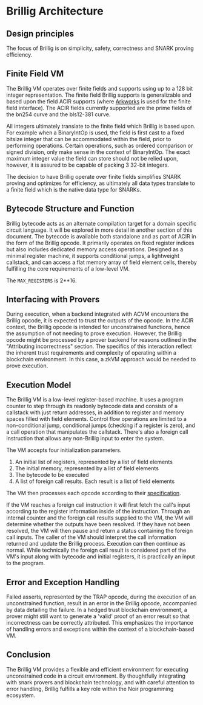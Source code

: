 # Brillig Architecture

Design principles
--- 

The focus of Brillig is on simplicity, safety, correctness and SNARK proving efficiency. 

Finite Field VM
---

The Brillig VM operates over finite fields and supports using up to a 128 bit integer representation. The finite field Brillig supports is generalizable and based upon the field ACIR supports (where [Arkworks](https://github.com/arkworks-rs/algebra/tree/master/ff) is used for the finite field interface). The ACIR fields currently supported are the prime fields of the bn254 curve and the bls12-381 curve. 

All integers ultimately translate to the finite field which Brillig is based upon. For example when a BinaryIntOp is used, the field is first cast to a fixed bitsize integer that can be accommodated within the field, prior to performing operations. Certain operations, such as ordered comparison or signed division, only make sense in the context of BinaryIntOp. The exact maximum integer value the field can store should not be relied upon, however, it is assured to be capable of packing 3 32-bit integers.

The decision to have Brillig operate over finite fields simplifies SNARK proving and optimizes for efficiency, as ultimately all data types translate to a finite field which is the native data type for SNARKs. 

Bytecode Structure and Function
---
Brillig bytecode acts as an alternate compilation target for a domain specific circuit language. It will be explored in more detail in another section of this document. The bytecode is available both standalone and as part of ACIR in the form of the Brillig opcode. It primarily operates on fixed register indices but also includes dedicated memory access operations. Designed as a minimal register machine, it supports conditional jumps, a lightweight callstack, and can access a flat memory array of field element cells, thereby fulfilling the core requirements of a low-level VM.

The `MAX_REGISTERS` is 2**16.

Interfacing with Provers
---
During execution, when a backend integrated with ACVM encounters the Brillig opcode, it is expected to trust the outputs of the opcode. In the ACIR context, the Brillig opcode is intended for unconstrained functions, hence the assumption of not needing to prove execution. However, the Brillig opcode might be processed by a prover backend for reasons outlined in the "Attributing incorrectness" section. The specifics of this interaction reflect the inherent trust requirements and complexity of operating within a blockchain environment. In this case, a zkVM approach would be needed to prove execution.

Execution Model
---
The Brillig VM is a low-level register-based machine. It uses a program counter to step through its readonly bytecode data and consists of a callstack with just return addresses, in addition to register and memory spaces filled with field elements. Control flow operations are limited to a non-conditional jump, conditional jumps (checking if a register is zero), and a call operation that manipulates the callstack. There's also a foreign call instruction that allows any non-Brillig input to enter the system. 

The VM accepts four initialization parameters.
1. An initial list of registers, represented by a list of field elements 
2. The initial memory, represented by a list of field elements
3. The bytecode to be executed
4. A list of foreign call results. Each result is a list of field elements

The VM then processes each opcode according to their [specification](02_opcode_listing.md).

If the VM reaches a foreign call instruction it will first fetch the call's input according to the register information inside of the instruction. Through an internal counter and the foreign call results supplied to the VM, the VM will determine whether the outputs have been resolved. If they have not been resolved, the VM will then pause and return a status containing the foreign call inputs. The caller of the VM should interpret the call information returned and update the Brillig process. Execution can then continue as normal. While technically the foreign call result is considered part of the VM's input along with bytecode and initial registers, it is practically an input to the program. 

Error and Exception Handling
--- 
Failed asserts, represented by the TRAP opcode, during the execution of an unconstrained function, result in an error in the Brillig opcode, accompanied by data detailing the failure. In a hedged trust blockchain environment, a prover might still want to generate a 'valid' proof of an error result so that incorrectness can be correctly attributed. This emphasizes the importance of handling errors and exceptions within the context of a blockchain-based VM.

Conclusion
---
The Brillig VM provides a flexible and efficient environment for executing unconstrained code in a circuit environment. By thoughtfully integrating with snark provers and blockchain technology, and with careful attention to error handling, Brillig fulfills a key role within the Noir programming ecosystem.
